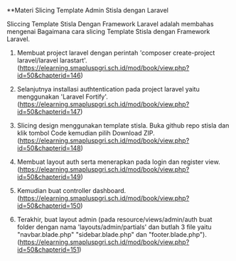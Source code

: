 **Materi Slicing Template Admin Stisla dengan Laravel

Sliccing Template Stisla Dengan Framework Laravel adalah membahas mengenai Bagaimana cara slicing Template Stisla dengan Framework Laravel.

1. Membuat project laravel dengan perintah 'composer create-project  laravel/laravel larastart'. (https://elearning.smapluspgri.sch.id/mod/book/view.php?id=50&chapterid=146) 

2. Selanjutnya installasi authtentication pada project laravel yaitu menggunakan 'Laravel Fortify'. (https://elearning.smapluspgri.sch.id/mod/book/view.php?id=50&chapterid=147) 

3. Slicing design menggunakan template stisla. Buka github repo stisla dan klik tombol Code kemudian pilih Download ZIP. (https://elearning.smapluspgri.sch.id/mod/book/view.php?id=50&chapterid=148) 

4. Membuat layout auth serta menerapkan pada login dan register view. (https://elearning.smapluspgri.sch.id/mod/book/view.php?id=50&chapterid=149) 

5. Kemudian buat controller dashboard. (https://elearning.smapluspgri.sch.id/mod/book/view.php?id=50&chapterid=150) 

6. Terakhir, buat layout admin (pada resource/views/admin/auth buat folder dengan nama 'layouts/admin/partials' dan butlah 3 file yaitu "navbar.blade.php" "sidebar.blade.php" dan "footer.blade.php"). (https://elearning.smapluspgri.sch.id/mod/book/view.php?id=50&chapterid=151)